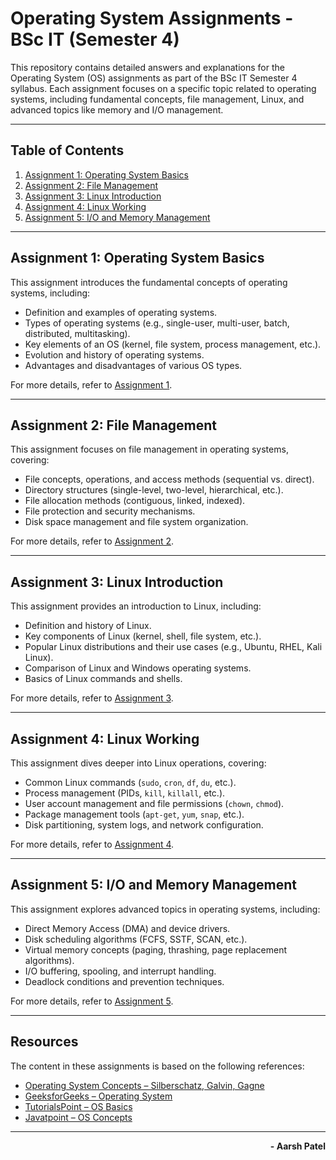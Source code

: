 # Operating System Assignments - BSc IT (Semester 4)

This repository contains detailed answers and explanations for the Operating System (OS) assignments as part of the BSc IT Semester 4 syllabus. Each assignment focuses on a specific topic related to operating systems, including fundamental concepts, file management, Linux, and advanced topics like memory and I/O management.

---

## Table of Contents

1. [Assignment 1: Operating System Basics](#assignment-1-operating-system-basics)
2. [Assignment 2: File Management](#assignment-2-file-management)
3. [Assignment 3: Linux Introduction](#assignment-3-linux-introduction)
4. [Assignment 4: Linux Working](#assignment-4-linux-working)
5. [Assignment 5: I/O and Memory Management](#assignment-5-io-and-memory-management)

---

## Assignment 1: Operating System Basics

This assignment introduces the fundamental concepts of operating systems, including:

- Definition and examples of operating systems.
- Types of operating systems (e.g., single-user, multi-user, batch, distributed, multitasking).
- Key elements of an OS (kernel, file system, process management, etc.).
- Evolution and history of operating systems.
- Advantages and disadvantages of various OS types.

For more details, refer to [Assignment 1](assignment1.md).

---

## Assignment 2: File Management

This assignment focuses on file management in operating systems, covering:

- File concepts, operations, and access methods (sequential vs. direct).
- Directory structures (single-level, two-level, hierarchical, etc.).
- File allocation methods (contiguous, linked, indexed).
- File protection and security mechanisms.
- Disk space management and file system organization.

For more details, refer to [Assignment 2](assignment2.md).

---

## Assignment 3: Linux Introduction

This assignment provides an introduction to Linux, including:

- Definition and history of Linux.
- Key components of Linux (kernel, shell, file system, etc.).
- Popular Linux distributions and their use cases (e.g., Ubuntu, RHEL, Kali Linux).
- Comparison of Linux and Windows operating systems.
- Basics of Linux commands and shells.

For more details, refer to [Assignment 3](assignment3.md).

---

## Assignment 4: Linux Working

This assignment dives deeper into Linux operations, covering:

- Common Linux commands (`sudo`, `cron`, `df`, `du`, etc.).
- Process management (PIDs, `kill`, `killall`, etc.).
- User account management and file permissions (`chown`, `chmod`).
- Package management tools (`apt-get`, `yum`, `snap`, etc.).
- Disk partitioning, system logs, and network configuration.

For more details, refer to [Assignment 4](assignment4.md).

---

## Assignment 5: I/O and Memory Management

This assignment explores advanced topics in operating systems, including:

- Direct Memory Access (DMA) and device drivers.
- Disk scheduling algorithms (FCFS, SSTF, SCAN, etc.).
- Virtual memory concepts (paging, thrashing, page replacement algorithms).
- I/O buffering, spooling, and interrupt handling.
- Deadlock conditions and prevention techniques.

For more details, refer to [Assignment 5](assignment5.md).

---

## Resources

The content in these assignments is based on the following references:

- [Operating System Concepts – Silberschatz, Galvin, Gagne](https://www.os-book.com/)
- [GeeksforGeeks – Operating System](https://www.geeksforgeeks.org/operating-system/)
- [TutorialsPoint – OS Basics](https://www.tutorialspoint.com/operating_system/index.htm)
- [Javatpoint – OS Concepts](https://www.javatpoint.com/os-tutorial)

---

<p align="right"><strong>- Aarsh Patel</strong></p>
